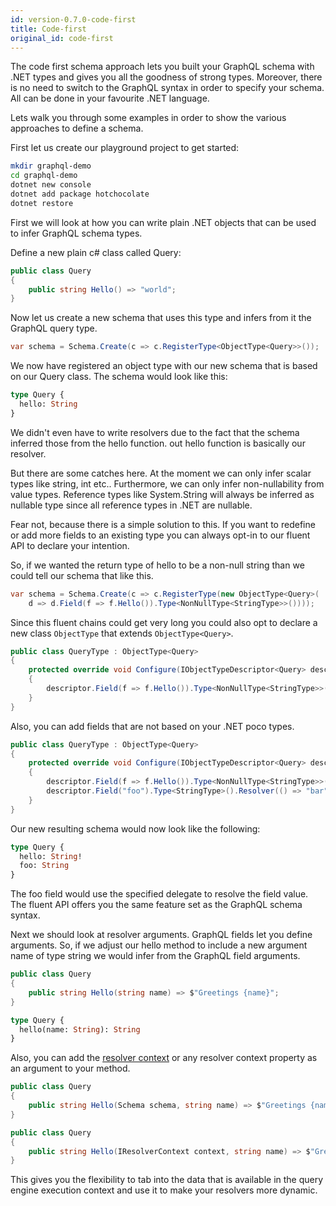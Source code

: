 ```yaml
---
id: version-0.7.0-code-first
title: Code-first
original_id: code-first
---
```


The code first schema approach lets you built your GraphQL schema with .NET types and gives you all the goodness of strong types. Moreover, there is no need to switch to the GraphQL syntax in order to specify your schema. All can be done in your favourite .NET language.

Lets walk you through some examples in order to show the various approaches to define a schema.

First let us create our playground project to get started:

```bash
mkdir graphql-demo
cd graphql-demo
dotnet new console
dotnet add package hotchocolate
dotnet restore
```

First we will look at how you can write plain .NET objects that can be used to infer GraphQL schema types.

Define a new plain c# class called Query:

```csharp
public class Query
{
    public string Hello() => "world";
}
```

Now let us create a new schema that uses this type and infers from it the GraphQL query type.

```csharp
var schema = Schema.Create(c => c.RegisterType<ObjectType<Query>>());
```

We now have registered an object type with our new schema that is based on our Query class. The schema would look like this:

```graphql
type Query {
  hello: String
}
```

We didn't even have to write resolvers due to the fact that the schema inferred those from the hello function. out hello function is basically our resolver.

But there are some catches here. At the moment we can only infer scalar types like string, int etc..
Furthermore, we can only infer non-nullability from value types. Reference types like System.String will always be inferred as nullable type since all reference types in .NET are nullable.

Fear not, because there is a simple solution to this. If you want to redefine or add more fields to an existing type you can always opt-in to our fluent API to declare your intention.

So, if we wanted the return type of hello to be a non-null string than we could tell our schema that like this.

```csharp
var schema = Schema.Create(c => c.RegisterType(new ObjectType<Query>(
    d => d.Field(f => f.Hello()).Type<NonNullType<StringType>>())));
```

Since this fluent chains could get very long you could also opt to declare a new class `ObjectType` that extends `ObjectType<Query>`.

```csharp
public class QueryType : ObjectType<Query>
{
    protected override void Configure(IObjectTypeDescriptor<Query> descriptor)
    {
        descriptor.Field(f => f.Hello()).Type<NonNullType<StringType>>();
    }
}
```

Also, you can add fields that are not based on your .NET poco types.

```csharp
public class QueryType : ObjectType<Query>
{
    protected override void Configure(IObjectTypeDescriptor<Query> descriptor)
    {
        descriptor.Field(f => f.Hello()).Type<NonNullType<StringType>>();
        descriptor.Field("foo").Type<StringType>().Resolver(() => "bar");
    }
}
```

Our new resulting schema would now look like the following:

```graphql
type Query {
  hello: String!
  foo: String
}
```

The foo field would use the specified delegate to resolve the field value. The fluent API offers you the same feature set as the GraphQL schema syntax.

Next we should look at resolver arguments. GraphQL fields let you define arguments. So, if we adjust our hello method to include a new argument name of type string we would infer from the GraphQL field arguments.

```csharp
public class Query
{
    public string Hello(string name) => $"Greetings {name}";
}
```

```graphql
type Query {
  hello(name: String): String
}
```

Also, you can add the [resolver context](https://github.com/ChilliCream/hotchocolate/blob/master/src/Core/Resolvers/IResolverContext.cs) or any resolver context property as an argument to your method.

```csharp
public class Query
{
    public string Hello(Schema schema, string name) => $"Greetings {name} {schema.Query.Name}";
}
```

```csharp
public class Query
{
    public string Hello(IResolverContext context, string name) => $"Greetings {name} {context.Service<FooService>().GetBar()}";
}
```

This gives you the flexibility to tab into the data that is available in the query engine execution context and use it to make your resolvers more dynamic.
